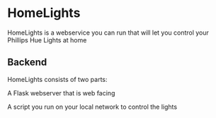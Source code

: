 # HomeLights

HomeLights is a webservice you can run that will let you control your Phillips Hue Lights at home

## Backend

HomeLights consists of two parts:

A Flask webserver that is web facing

A script you run on your local network to control the lights
